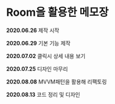 Room을 활용한 메모장
====================
**2020.06.26** 제작 시작<br>

**2020.06.29** 기본 기능 제작<br>

**2020.07.02** 클릭시 상세 내용 보기<br>

**2020.07.25** 디자인 마무리<br>

**2020.08.08** MVVM패턴을 활용해 리팩토링<br>

**2020.08.13** 코드 정리 및 디자인 <br>
